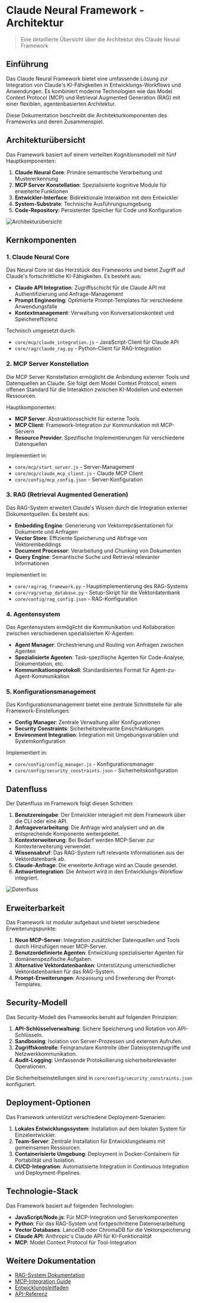 # Claude Neural Framework - Architektur

> Eine detaillierte Übersicht über die Architektur des Claude Neural Framework

## Einführung

Das Claude Neural Framework bietet eine umfassende Lösung zur Integration von Claude's KI-Fähigkeiten in Entwicklungs-Workflows und Anwendungen. Es kombiniert moderne Technologien wie das Model Context Protocol (MCP) und Retrieval Augmented Generation (RAG) mit einer flexiblen, agentenbasierten Architektur.

Diese Dokumentation beschreibt die Architekturkomponenten des Frameworks und deren Zusammenspiel.

## Architekturübersicht

Das Framework basiert auf einem verteilten Kognitionsmodell mit fünf Hauptkomponenten:

1. **Claude Neural Core**: Primäre semantische Verarbeitung und Mustererkennung
2. **MCP Server Konstellation**: Spezialisierte kognitive Module für erweiterte Funktionen
3. **Entwickler-Interface**: Bidirektionale Interaktion mit dem Entwickler
4. **System-Substrate**: Technische Ausführungsumgebung
5. **Code-Repository**: Persistenter Speicher für Code und Konfiguration

![Architekturübersicht](../assets/architecture_overview.png)

## Kernkomponenten

### 1. Claude Neural Core

Das Neural Core ist das Herzstück des Frameworks und bietet Zugriff auf Claude's fortschrittliche KI-Fähigkeiten. Es besteht aus:

- **Claude API Integration**: Zugriffsschicht für die Claude API mit Authentifizierung und Anfrage-Management
- **Prompt Engineering**: Optimierte Prompt-Templates für verschiedene Anwendungsfälle
- **Kontextmanagement**: Verwaltung von Konversationskontext und Speichereffizienz

Technisch umgesetzt durch:
- `core/mcp/claude_integration.js` - JavaScript-Client für Claude API
- `core/rag/claude_rag.py` - Python-Client für RAG-Integration

### 2. MCP Server Konstellation

Die MCP Server Konstellation ermöglicht die Anbindung externer Tools und Datenquellen an Claude. Sie folgt dem Model Context Protocol, einem offenen Standard für die Interaktion zwischen KI-Modellen und externen Ressourcen.

Hauptkomponenten:
- **MCP Server**: Abstraktionsschicht für externe Tools
- **MCP Client**: Framework-Integration zur Kommunikation mit MCP-Servern
- **Resource Provider**: Spezifische Implementierungen für verschiedene Datenquellen

Implementiert in:
- `core/mcp/start_server.js` - Server-Management
- `core/mcp/claude_mcp_client.js` - Claude MCP Client
- `core/config/mcp_config.json` - Server-Konfiguration

### 3. RAG (Retrieval Augmented Generation)

Das RAG-System erweitert Claude's Wissen durch die Integration externer Dokumentquellen. Es besteht aus:

- **Embedding Engine**: Generierung von Vektorrepräsentationen für Dokumente und Anfragen
- **Vector Store**: Effiziente Speicherung und Abfrage von Vektorembeddings
- **Document Processor**: Verarbeitung und Chunking von Dokumenten
- **Query Engine**: Semantische Suche und Retrieval relevanter Informationen

Implementiert in:
- `core/rag/rag_framework.py` - Hauptimplementierung des RAG-Systems
- `core/rag/setup_database.py` - Setup-Skript für die Vektordatenbank
- `core/config/rag_config.json` - RAG-Konfiguration

### 4. Agentensystem

Das Agentensystem ermöglicht die Kommunikation und Kollaboration zwischen verschiedenen spezialisierten KI-Agenten:

- **Agent Manager**: Orchestrierung und Routing von Anfragen zwischen Agenten
- **Spezialisierte Agenten**: Task-spezifische Agenten für Code-Analyse, Dokumentation, etc.
- **Kommunikationsprotokoll**: Standardisiertes Format für Agent-zu-Agent-Kommunikation

### 5. Konfigurationsmanagement

Das Konfigurationsmanagement bietet eine zentrale Schnittstelle für alle Framework-Einstellungen:

- **Config Manager**: Zentrale Verwaltung aller Konfigurationen
- **Security Constraints**: Sicherheitsrelevante Einschränkungen
- **Environment Integration**: Integration mit Umgebungsvariablen und Systemkonfiguration

Implementiert in:
- `core/config/config_manager.js` - Konfigurationsmanager
- `core/config/security_constraints.json` - Sicherheitskonfiguration

## Datenfluss

Der Datenfluss im Framework folgt diesen Schritten:

1. **Benutzereingabe**: Der Entwickler interagiert mit dem Framework über die CLI oder eine API.
2. **Anfrageverarbeitung**: Die Anfrage wird analysiert und an die entsprechende Komponente weitergeleitet.
3. **Kontexterweiterung**: Bei Bedarf werden MCP-Server zur Kontexterweiterung verwendet.
4. **Wissensabruf**: Das RAG-System ruft relevante Informationen aus der Vektordatenbank ab.
5. **Claude-Anfrage**: Die erweiterte Anfrage wird an Claude gesendet.
6. **Antwortintegration**: Die Antwort wird in den Entwicklungs-Workflow integriert.

![Datenfluss](../assets/data_flow.png)

## Erweiterbarkeit

Das Framework ist modular aufgebaut und bietet verschiedene Erweiterungspunkte:

1. **Neue MCP-Server**: Integration zusätzlicher Datenquellen und Tools durch Hinzufügen neuer MCP-Server.
2. **Benutzerdefinierte Agenten**: Entwicklung spezialisierter Agenten für domänenspezifische Aufgaben.
3. **Alternative Vektordatenbanken**: Unterstützung unterschiedlicher Vektordatenbanken für das RAG-System.
4. **Prompt-Erweiterungen**: Anpassung und Erweiterung der Prompt-Templates.

## Security-Modell

Das Security-Modell des Frameworks beruht auf folgenden Prinzipien:

1. **API-Schlüsselverwaltung**: Sichere Speicherung und Rotation von API-Schlüsseln.
2. **Sandboxing**: Isolation von Server-Prozessen und externen Aufrufen.
3. **Zugriffskontrolle**: Feingranulare Kontrolle über Dateisystemzugriffe und Netzwerkkommunikation.
4. **Audit-Logging**: Umfassende Protokollierung sicherheitsrelevanter Operationen.

Die Sicherheitseinstellungen sind in `core/config/security_constraints.json` konfiguriert.

## Deployment-Optionen

Das Framework unterstützt verschiedene Deployment-Szenarien:

1. **Lokales Entwicklungssystem**: Installation auf dem lokalen System für Einzelentwickler.
2. **Team-Server**: Zentrale Installation für Entwicklungsteams mit gemeinsamen Ressourcen.
3. **Containerisierte Umgebung**: Deployment in Docker-Containern für Portabilität und Isolation.
4. **CI/CD-Integration**: Automatisierte Integration in Continuous Integration und Deployment-Pipelines.

## Technologie-Stack

Das Framework basiert auf folgenden Technologien:

- **JavaScript/Node.js**: Für MCP-Integration und Serverkomponenten
- **Python**: Für das RAG-System und fortgeschrittene Datenverarbeitung
- **Vector Databases**: LanceDB oder ChromaDB für die Vektorspeicherung
- **Claude API**: Anthropic's Claude API für KI-Funktionalität
- **MCP**: Model Context Protocol für Tool-Integration

## Weitere Dokumentation

- [RAG-System Dokumentation](../guides/rag_system_guide.md)
- [MCP-Integration Guide](../guides/mcp_integration_guide.md)
- [Entwicklungsleitfaden](../guides/development_guide.md)
- [API-Referenz](../api/api_reference.md)
